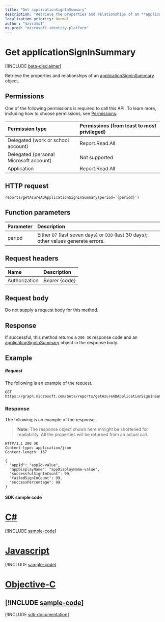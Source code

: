 ```yaml
---
title: "Get applicationSignInSummary"
description: "Retrieve the properties and relationships of an **applicationSigninSummary** object."
localization_priority: Normal
author: "davidmu1"
ms.prod: "microsoft-identity-platform"
---
```


# Get applicationSignInSummary

[!INCLUDE [beta-disclaimer](../../includes/beta-disclaimer.md)]

Retrieve the properties and relationships of an [applicationSigninSummary](../resources/applicationsigninsummary.md) object.

## Permissions
One of the following permissions is required to call this API. To learn more, including how to choose permissions, see [Permissions](/graph/permissions-reference.md).

|Permission type      | Permissions (from least to most privileged)              |
|:--------------------|:---------------------------------------------------------|
|Delegated (work or school account) | Report.Read.All |
|Delegated (personal Microsoft account) | Not supported   |
|Application | Report.Read.All | 

## HTTP request
<!-- { "blockType": "ignored" } -->
``` http
reports/getAzureADApplicationSignInSummary(period='{period}')
```

## Function parameters

| Parameter | Description |
|:----------|:----------|
| period | Either `D7` (last seven days) or `D30` (last 30 days); other values generate errors. |

## Request headers
| Name      |Description|
|:----------|:----------|
| Authorization | Bearer {code} |

## Request body
Do not supply a request body for this method.

## Response
If successful, this method returns a `200 OK` response code and an [applicationSignInSummary](../resources/applicationsigninsummary.md) object in the response body.

## Example

##### Request
The following is an example of the request.
<!-- {
  "blockType": "request",
  "name": "get_applicationsigninsummary"
}-->
```http
GET https://graph.microsoft.com/beta/reports/getAzureADApplicationSignInSummary(period='D7')
```
### Response
The following is an example of the response. 

>**Note:** The response object shown here mmight be shortened for readability. All the properties will be returned from an actual call.
<!-- {
  "blockType": "response",
  "truncated": true,
  "@odata.type": "microsoft.graph.applicationSignInSummary"
} -->
```http
HTTP/1.1 200 OK
Content-type: application/json
Content-length: 157

{
  "appId": "appId-value",
  "appDisplayName": "appDisplayName-value",
  "successfulSignInCount": 99,
  "failedSignInCount": 99,
  "successPercentage": 99
}
```
#### SDK sample code
# [C#](#tab/cs)
[!INCLUDE [sample-code](../includes/get_applicationsigninsummary-Cs-snippets.md)]

# [Javascript](#tab/javascript)
[!INCLUDE [sample-code](../includes/get_applicationsigninsummary-Javascript-snippets.md)]

# [Objective-C](#tab/objective-c)
[!INCLUDE [sample-code](../includes/get_applicationsigninsummary-Objective-C-snippets.md)]
---

[!INCLUDE [sdk-documentation](../includes/snippets_sdk_documentation_link.md)]

<!-- uuid: 8fcb5dbc-d5aa-4681-8e31-b001d5168d79
2015-10-25 14:57:30 UTC -->
<!-- {
  "type": "#page.annotation",
  "description": "Get applicationSignInSummary",
  "keywords": "",
  "section": "documentation",
  "tocPath": "",
  "suppressions": [
    "Error: /api-reference/beta/api/applicationsigninsummary-get.md:\r\n      BookmarkMissing: '[#tab/objective-c](Objective-C)'. Did you mean: #objective-c (score: 4)",
    "Error: /api-reference/beta/api/applicationsigninsummary-get.md:\r\n      BookmarkMissing: '[#tab/cs](C#)'. Did you mean: #c (score: 5)",
    "Error: /api-reference/beta/api/applicationsigninsummary-get.md:\r\n      BookmarkMissing: '[#tab/javascript](Javascript)'. Did you mean: #javascript (score: 4)"
  ]
}-->
